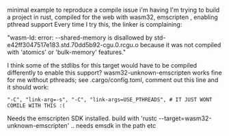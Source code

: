 minimal example to reproduce a compile issue i'm having
I'm trying to build a project in rust, compiled for the web with wasm32, emscripten  , enabling pthread support
Every time I try this, the linker is complaining:

"wasm-ld: error: --shared-memory is disallowed by std-e42ff3047517e183.std.70dd5b92-cgu.0.rcgu.o because it was not compiled with 'atomics' or 'bulk-memory' features."

I think some of the stdlibs for this target would have to be compiled differently to enable this support? 
wasm32-unknown-emscripten works fine for me without pthreads; see .cargo/config.toml, comment out this line and it should work:

	"-C", "link-arg=-s", "-C", "link-args=USE_PTHREADS", # IT JUST WONT COMILE WITH THIS :(


Needs the emscripten SDK installed.  build with 'rustc --target=wasm32-unknown-emscripten' .. needs emsdk in the path etc

